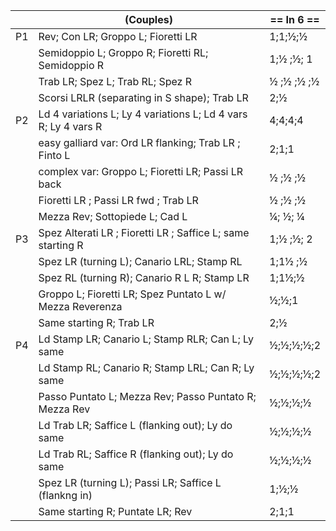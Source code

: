 ||(Couples) | == In 6 == |
|-----|----|-----|
|P1| Rev; Con LR; Groppo L; Fioretti LR |1;1;½;½|
||Semidoppio L; Groppo R; Fioretti RL; Semidoppio R |1;½ ;½; 1|
||Trab LR; Spez L; Trab RL; Spez R |½ ;½ ;½ ;½ |
||Scorsi LRLR (separating in S shape); Trab LR |2;½|
|P2| Ld 4 variations L; Ly 4 variations L; Ld 4 vars R; Ly 4 vars R |4;4;4;4|
||easy galliard var: Ord LR flanking; Trab LR ; Finto L |2;1;1|
||complex var: Groppo L; Fioretti LR; Passi LR back |½ ;½ ;½ |
||Fioretti LR ; Passi LR fwd ; Trab LR |½ ;½ ;½|
|| Mezza Rev; Sottopiede L; Cad L |¼; ½; ¼| 
|P3| Spez Alterati LR ; Fioretti LR ; Saffice L; same starting R |1;½ ;½; 2|
||Spez LR (turning L);  Canario LRL; Stamp RL |1;1½ ;½|
||Spez RL (turning R); Canario R L R; Stamp LR |1;1½;½|
||Groppo L; Fioretti LR; Spez Puntato L w/ Mezza Reverenza |½;½;1|
||Same starting R; Trab LR |2;½| 
|P4| Ld Stamp LR; Canario L; Stamp RLR; Can L; Ly same |½;½;½;½;2|
||Ld Stamp RL; Canario R; Stamp LRL; Can R; Ly same |½;½;½;½;2|
||Passo Puntato L; Mezza Rev; Passo Puntato R; Mezza Rev |½;½;½;½|
||Ld Trab LR; Saffice L (flanking out); Ly do same |½;½;½;½|
||Ld Trab RL; Saffice R (flanking out); Ly do same |½;½;½;½| 
||Spez LR (turning L); Passi LR; Saffice L (flankng in) |1;½;½| 
||Same starting R; Puntate LR; Rev |2;1;1|
